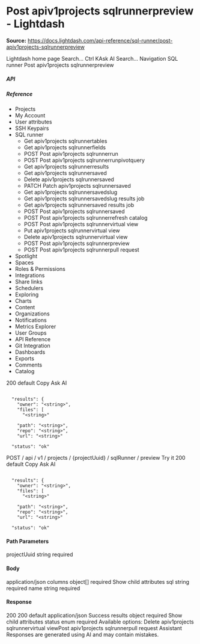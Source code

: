 # Post apiv1projects sqlrunnerpreview - Lightdash

**Source:** https://docs.lightdash.com/api-reference/sql-runner/post-apiv1projects-sqlrunnerpreview

Lightdash home page
Search...
Ctrl KAsk AI
Search...
Navigation
SQL runner
Post apiv1projects sqlrunnerpreview
##### API


##### Reference
  * Projects
  * My Account
  * User attributes
  * SSH Keypairs
  * SQL runner
    * Get apiv1projects sqlrunnertables
    * Get apiv1projects sqlrunnerfields
    * POST
Post apiv1projects sqlrunnerrun
    * POST
Post apiv1projects sqlrunnerrunpivotquery
    * Get apiv1projects sqlrunnerresults
    * Get apiv1projects sqlrunnersaved
    * Delete apiv1projects sqlrunnersaved
    * PATCH
Patch apiv1projects sqlrunnersaved
    * Get apiv1projects sqlrunnersavedslug
    * Get apiv1projects sqlrunnersavedslug results job
    * Get apiv1projects sqlrunnersaved results job
    * POST
Post apiv1projects sqlrunnersaved
    * POST
Post apiv1projects sqlrunnerrefresh catalog
    * POST
Post apiv1projects sqlrunnervirtual view
    * Put apiv1projects sqlrunnervirtual view
    * Delete apiv1projects sqlrunnervirtual view
    * POST
Post apiv1projects sqlrunnerpreview
    * POST
Post apiv1projects sqlrunnerpull request
  * Spotlight
  * Spaces
  * Roles & Permissions
  * Integrations
  * Share links
  * Schedulers
  * Exploring
  * Charts
  * Content
  * Organizations
  * Notifications
  * Metrics Explorer
  * User Groups
  * API Reference
  * Git Integration
  * Dashboards
  * Exports
  * Comments
  * Catalog


200
default
Copy
Ask AI
```

  "results": {
    "owner": "<string>",
    "files": [
      "<string>"

    "path": "<string>",
    "repo": "<string>",
    "url": "<string>"

  "status": "ok"

```

POST
/
api
/
v1
/
projects
/
{projectUuid}
/
sqlRunner
/
preview
Try it
200
default
Copy
Ask AI
```

  "results": {
    "owner": "<string>",
    "files": [
      "<string>"

    "path": "<string>",
    "repo": "<string>",
    "url": "<string>"

  "status": "ok"

```

#### Path Parameters
projectUuid
string
required
#### Body
application/json
columns
object[]
required
Show child attributes
sql
string
required
name
string
required
#### Response
200
200 default
application/json
Success
results
object
required
Show child attributes
status
enum<string>
required
Available options: 
Delete apiv1projects sqlrunnervirtual viewPost apiv1projects sqlrunnerpull request
Assistant
Responses are generated using AI and may contain mistakes.


